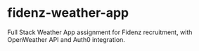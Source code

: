 # fidenz-weather-app
Full Stack Weather App assignment for Fidenz recruitment, with OpenWeather API and Auth0 integration.
